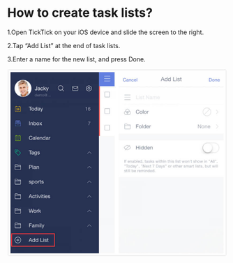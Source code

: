# How to create task lists?

1.Open TickTick on your iOS device and slide the screen to the right.

2.Tap “Add List” at the end of task lists.

3.Enter a name for the new list, and press Done.

![](createlist12.jpg)